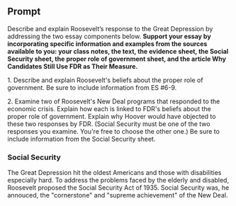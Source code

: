 ## Prompt
Describe and explain Roosevelt’s response to the Great Depression by addressing the two essay components below.
**Support your essay by incorporating specific information and examples from the sources available to you:  your class notes, the text, the evidence sheet, the Social Security sheet, the proper role of government sheet, and the article Why Candidates Still Use FDR as Their Measure.**

1\. Describe and explain Roosevelt's beliefs about the proper role of government.  Be sure to include information from ES #6-9.

2\. Examine two of Roosevelt's New Deal programs that responded to the economic crisis. Explain how each is linked to FDR's beliefs about the proper role of government.  Explain why Hoover would have objected to these two responses by FDR.  (Social Security must be one of the two responses you examine.  You're free to choose the other one.)  Be sure to include information from the Social Security sheet.


### Social Security
The Great Depression hit the oldest Americans and those with disabilities especially hard. To address the problems faced by the elderly and disabled, Roosevelt proposed the Social Security Act of 1935. Social Security was, he annouced, the "cornerstone" and "supreme achievement" of the New Deal.
